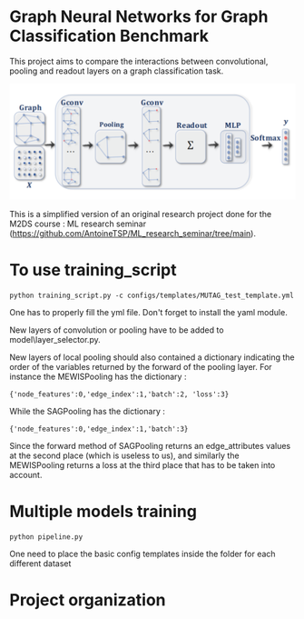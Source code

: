 # Graph Neural Networks for Graph Classification Benchmark

This project aims to compare the interactions between convolutional, pooling and readout layers on a graph classification task.

![plot](./images/standard_archi.png)

This is a simplified version of an original research project done for the M2DS course : ML research seminar (https://github.com/AntoineTSP/ML_research_seminar/tree/main).

# To use training_script

```
python training_script.py -c configs/templates/MUTAG_test_template.yml
```

One has to properly fill the yml file. Don't forget to install the yaml module.

New layers of convolution or pooling have to be added to model\layer_selector.py.

New layers of local pooling should also contained a dictionary indicating the order of the variables returned by the forward of the pooling layer. For instance the MEWISPooling has the dictionary : 

```
{'node_features':0,'edge_index':1,'batch':2, 'loss':3}
```

While the SAGPooling has the dictionary :

```
{'node_features':0,'edge_index':1,'batch':3}
```

Since the forward method of SAGPooling returns an edge_attributes values at the second place (which is useless to us), and similarly the MEWISPooling returns a 
loss at the third place that has to be taken into account.

# Multiple models training

```
python pipeline.py
```

One need to place the basic config templates inside the folder for each different dataset

# Project organization